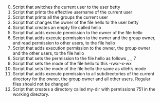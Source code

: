  0. Script that switches the current user to the user betty
 1. Script that prints the effective username of the current user
 2. Script that prints all the groups the current user
 3. Script that changes the owner of the file hello to the user betty
 4. Script that creates an empty file called hello
 5. Script that adds execute permission to the owner of the file hello
 6. Script that adds execute permission to the owner and the group owner, and read permission to other users, to the file hello
 7. Script that adds execution permission to the owner, the group owner and the other users, to the file hello
 8. Script that sets the permission to the file hello as follows _ _ 7
 9. Script that sets the mode of the file hello to this -rwxr-x-wx
10. Script that sets the mode of the file hello the same as olleh’s mode
11. Script that adds execute permission to all subdirectories of the current directory for the owner, the group owner and all other users. Regular files should not be changed
12. Script that creates a directory called my-dir with permissions 751 in the working directory.
